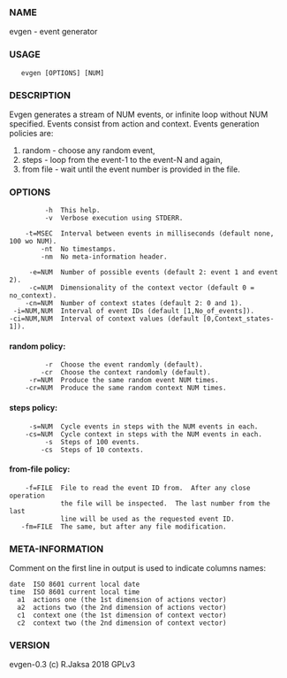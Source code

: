 ### NAME
evgen - event generator

### USAGE
       evgen [OPTIONS] [NUM]

### DESCRIPTION
Evgen generates a stream of NUM events, or infinite loop without NUM specified.
Events consist from action and context.  Events generation policies are:

1. random - choose any random event,
2. steps - loop from the event-1 to the event-N and again,
3. from file - wait until the event number is provided in the file.

### OPTIONS
             -h  This help.
             -v  Verbose execution using STDERR.
   
        -t=MSEC  Interval between events in milliseconds (default none, 100 wo NUM).
            -nt  No timestamps.
            -nm  No meta-information header.
   
         -e=NUM  Number of possible events (default 2: event 1 and event 2).
         -c=NUM  Dimensionality of the context vector (default 0 = no_context).
        -cn=NUM  Number of context states (default 2: 0 and 1).
     -i=NUM,NUM  Interval of event IDs (default [1,No_of_events]).
    -ci=NUM,NUM  Interval of context values (default [0,Context_states-1]).

#### random policy:
             -r  Choose the event randomly (default).
            -cr  Choose the context randomly (default).
         -r=NUM  Produce the same random event NUM times.
        -cr=NUM  Produce the same random context NUM times.

#### steps policy:
         -s=NUM  Cycle events in steps with the NUM events in each.
        -cs=NUM  Cycle context in steps with the NUM events in each.
             -s  Steps of 100 events.
            -cs  Steps of 10 contexts.

#### from-file policy:
        -f=FILE  File to read the event ID from.  After any close operation
                 the file will be inspected.  The last number from the last
                 line will be used as the requested event ID.
       -fm=FILE  The same, but after any file modification. 

### META-INFORMATION
Comment on the first line in output is used to indicate columns names:

    date  ISO 8601 current local date
    time  ISO 8601 current local time
      a1  actions one (the 1st dimension of actions vector)
      a2  actions two (the 2nd dimension of actions vector)
      c1  context one (the 1st dimension of context vector)
      c2  context two (the 2nd dimension of context vector)

### VERSION
evgen-0.3 (c) R.Jaksa 2018 GPLv3

